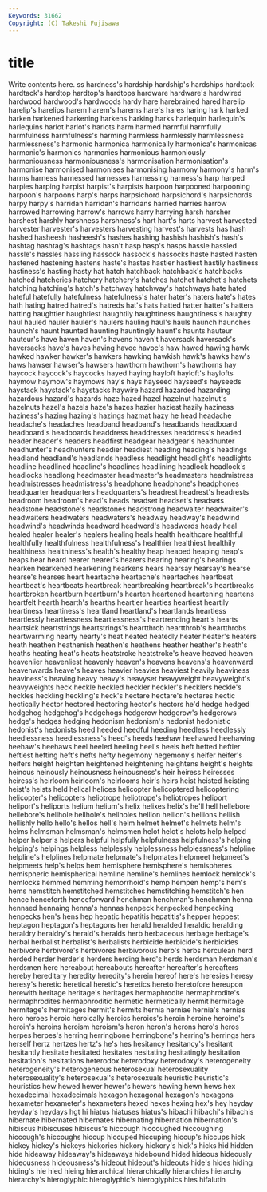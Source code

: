 ```yaml
---
Keywords: 31662 
Copyright: (C) Takeshi Fujisawa
---
```


# title

Write contents here.
ss hardness's hardship
hardship's hardships hardtack hardtack's hardtop hardtop's hardtops hardware hardware's hardwired
hardwood hardwood's hardwoods hardy hare harebrained hared harelip harelip's harelips
harem harem's harems hare's hares haring hark harked harken harkened
harkening harkens harking harks harlequin harlequin's harlequins harlot harlot's harlots
harm harmed harmful harmfully harmfulness harmfulness's harming harmless harmlessly harmlessness
harmlessness's harmonic harmonica harmonically harmonica's harmonicas harmonic's harmonics harmonies harmonious
harmoniously harmoniousness harmoniousness's harmonisation harmonisation's harmonise harmonised harmonises harmonising harmony
harmony's harm's harms harness harnessed harnesses harnessing harness's harp harped
harpies harping harpist harpist's harpists harpoon harpooned harpooning harpoon's harpoons
harp's harps harpsichord harpsichord's harpsichords harpy harpy's harridan harridan's harridans
harried harries harrow harrowed harrowing harrow's harrows harry harrying harsh
harsher harshest harshly harshness harshness's hart hart's harts harvest harvested
harvester harvester's harvesters harvesting harvest's harvests has hash hashed hasheesh
hasheesh's hashes hashing hashish hashish's hash's hashtag hashtag's hashtags hasn't
hasp hasp's hasps hassle hassled hassle's hassles hassling hassock hassock's
hassocks haste hasted hasten hastened hastening hastens haste's hastes hastier
hastiest hastily hastiness hastiness's hasting hasty hat hatch hatchback hatchback's
hatchbacks hatched hatcheries hatchery hatchery's hatches hatchet hatchet's hatchets hatching
hatching's hatch's hatchway hatchway's hatchways hate hated hateful hatefully hatefulness
hatefulness's hater hater's haters hate's hates hath hating hatred hatred's
hatreds hat's hats hatted hatter hatter's hatters hatting haughtier haughtiest
haughtily haughtiness haughtiness's haughty haul hauled hauler hauler's haulers hauling
haul's hauls haunch haunches haunch's haunt haunted haunting hauntingly haunt's
haunts hauteur hauteur's have haven haven's havens haven't haversack haversack's
haversacks have's haves having havoc havoc's haw hawed hawing hawk
hawked hawker hawker's hawkers hawking hawkish hawk's hawks haw's haws
hawser hawser's hawsers hawthorn hawthorn's hawthorns hay haycock haycock's haycocks
hayed haying hayloft hayloft's haylofts haymow haymow's haymows hay's hays
hayseed hayseed's hayseeds haystack haystack's haystacks haywire hazard hazarded hazarding
hazardous hazard's hazards haze hazed hazel hazelnut hazelnut's hazelnuts hazel's
hazels haze's hazes hazier haziest hazily haziness haziness's hazing hazing's
hazings hazmat hazy he head headache headache's headaches headband headband's
headbands headboard headboard's headboards headdress headdresses headdress's headed header header's
headers headfirst headgear headgear's headhunter headhunter's headhunters headier headiest heading
heading's headings headland headland's headlands headless headlight headlight's headlights headline
headlined headline's headlines headlining headlock headlock's headlocks headlong headmaster headmaster's
headmasters headmistress headmistresses headmistress's headphone headphone's headphones headquarter headquarters headquarters's
headrest headrest's headrests headroom headroom's head's heads headset headset's headsets
headstone headstone's headstones headstrong headwaiter headwaiter's headwaiters headwaters headwaters's headway
headway's headwind headwind's headwinds headword headword's headwords heady heal healed
healer healer's healers healing heals health healthcare healthful healthfully healthfulness
healthfulness's healthier healthiest healthily healthiness healthiness's health's healthy heap heaped
heaping heap's heaps hear heard hearer hearer's hearers hearing hearing's
hearings hearken hearkened hearkening hearkens hears hearsay hearsay's hearse hearse's
hearses heart heartache heartache's heartaches heartbeat heartbeat's heartbeats heartbreak heartbreaking
heartbreak's heartbreaks heartbroken heartburn heartburn's hearten heartened heartening heartens heartfelt
hearth hearth's hearths heartier hearties heartiest heartily heartiness heartiness's heartland
heartland's heartlands heartless heartlessly heartlessness heartlessness's heartrending heart's hearts heartsick
heartstrings heartstrings's heartthrob heartthrob's heartthrobs heartwarming hearty hearty's heat heated
heatedly heater heater's heaters heath heathen heathenish heathen's heathens heather
heather's heath's heaths heating heat's heats heatstroke heatstroke's heave heaved
heaven heavenlier heavenliest heavenly heaven's heavens heavens's heavenward heavenwards heave's
heaves heavier heavies heaviest heavily heaviness heaviness's heaving heavy heavy's
heavyset heavyweight heavyweight's heavyweights heck heckle heckled heckler heckler's hecklers
heckle's heckles heckling heckling's heck's hectare hectare's hectares hectic hectically
hector hectored hectoring hector's hectors he'd hedge hedged hedgehog hedgehog's
hedgehogs hedgerow hedgerow's hedgerows hedge's hedges hedging hedonism hedonism's hedonist
hedonistic hedonist's hedonists heed heeded heedful heeding heedless heedlessly heedlessness
heedlessness's heed's heeds heehaw heehawed heehawing heehaw's heehaws heel heeled
heeling heel's heels heft hefted heftier heftiest hefting heft's hefts
hefty hegemony hegemony's heifer heifer's heifers height heighten heightened heightening
heightens height's heights heinous heinously heinousness heinousness's heir heiress heiresses
heiress's heirloom heirloom's heirlooms heir's heirs heist heisted heisting heist's
heists held helical helices helicopter helicoptered helicoptering helicopter's helicopters heliotrope
heliotrope's heliotropes heliport heliport's heliports helium helium's helix helixes helix's
he'll hell hellebore hellebore's hellhole hellhole's hellholes hellion hellion's hellions
hellish hellishly hello hello's hellos hell's helm helmet helmet's helmets
helm's helms helmsman helmsman's helmsmen helot helot's helots help helped
helper helper's helpers helpful helpfully helpfulness helpfulness's helping helping's helpings
helpless helplessly helplessness helplessness's helpline helpline's helplines helpmate helpmate's helpmates
helpmeet helpmeet's helpmeets help's helps hem hemisphere hemisphere's hemispheres hemispheric
hemispherical hemline hemline's hemlines hemlock hemlock's hemlocks hemmed hemming hemorrhoid's
hemp hempen hemp's hem's hems hemstitch hemstitched hemstitches hemstitching hemstitch's
hen hence henceforth henceforward henchman henchman's henchmen henna hennaed hennaing
henna's hennas henpeck henpecked henpecking henpecks hen's hens hep hepatic
hepatitis hepatitis's hepper heppest heptagon heptagon's heptagons her herald heralded
heraldic heralding heraldry heraldry's herald's heralds herb herbaceous herbage herbage's
herbal herbalist herbalist's herbalists herbicide herbicide's herbicides herbivore herbivore's herbivores
herbivorous herb's herbs herculean herd herded herder herder's herders herding
herd's herds herdsman herdsman's herdsmen here hereabout hereabouts hereafter hereafter's
hereafters hereby hereditary heredity heredity's herein hereof here's heresies heresy
heresy's heretic heretical heretic's heretics hereto heretofore hereupon herewith heritage
heritage's heritages hermaphrodite hermaphrodite's hermaphrodites hermaphroditic hermetic hermetically hermit hermitage
hermitage's hermitages hermit's hermits hernia herniae hernia's hernias hero heroes
heroic heroically heroics heroics's heroin heroine heroine's heroin's heroins heroism
heroism's heron heron's herons hero's heros herpes herpes's herring herringbone
herringbone's herring's herrings hers herself hertz hertzes hertz's he's hes
hesitancy hesitancy's hesitant hesitantly hesitate hesitated hesitates hesitating hesitatingly hesitation
hesitation's hesitations heterodox heterodoxy heterodoxy's heterogeneity heterogeneity's heterogeneous heterosexual heterosexuality
heterosexuality's heterosexual's heterosexuals heuristic heuristic's heuristics hew hewed hewer hewer's
hewers hewing hewn hews hex hexadecimal hexadecimals hexagon hexagonal hexagon's
hexagons hexameter hexameter's hexameters hexed hexes hexing hex's hey heyday
heyday's heydays hgt hi hiatus hiatuses hiatus's hibachi hibachi's hibachis
hibernate hibernated hibernates hibernating hibernation hibernation's hibiscus hibiscuses hibiscus's hiccough
hiccoughed hiccoughing hiccough's hiccoughs hiccup hiccuped hiccuping hiccup's hiccups hick
hickey hickey's hickeys hickories hickory hickory's hick's hicks hid hidden
hide hideaway hideaway's hideaways hidebound hided hideous hideously hideousness hideousness's
hideout hideout's hideouts hide's hides hiding hiding's hie hied hieing
hierarchical hierarchically hierarchies hierarchy hierarchy's hieroglyphic hieroglyphic's hieroglyphics hies hifalutin
